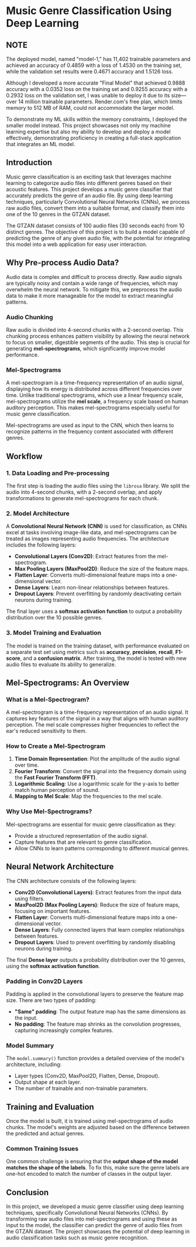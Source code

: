 # Music Genre Classification Using Deep Learning

## NOTE
The deployed model, named "model-1," has 11,402 trainable parameters and achieved an accuracy of 0.4859 with a loss of 1.4530 on the training set, while the validation set results were 0.4671 accuracy and 1.5126 loss.

Although I developed a more accurate "Final Model" that achieved 0.9888 accuracy with a 0.0352 loss on the training set and 0.9255 accuracy with a 0.2932 loss on the validation set, I was unable to deploy it due to its size—over 14 million trainable parameters. Render.com's free plan, which limits memory to 512 MB of RAM, could not accommodate the larger model.

To demonstrate my ML skills within the memory constraints, I deployed the smaller model instead. This project showcases not only my machine learning expertise but also my ability to develop and deploy a model effectively, demonstrating proficiency in creating a full-stack application that integrates an ML model.

## Introduction

Music genre classification is an exciting task that leverages machine learning to categorize audio files into different genres based on their acoustic features. This project develops a music genre classifier that accurately predicts the genre of an audio file. By using deep learning techniques, particularly Convolutional Neural Networks (CNNs), we process raw audio files, convert them into a suitable format, and classify them into one of the 10 genres in the GTZAN dataset.

The GTZAN dataset consists of 100 audio files (30 seconds each) from 10 distinct genres. The objective of this project is to build a model capable of predicting the genre of any given audio file, with the potential for integrating this model into a web application for easy user interaction.

## Why Pre-process Audio Data?

Audio data is complex and difficult to process directly. Raw audio signals are typically noisy and contain a wide range of frequencies, which may overwhelm the neural network. To mitigate this, we preprocess the audio data to make it more manageable for the model to extract meaningful patterns.

### Audio Chunking

Raw audio is divided into 4-second chunks with a 2-second overlap. This chunking process enhances pattern visibility by allowing the neural network to focus on smaller, digestible segments of the audio. This step is crucial for generating **mel-spectrograms**, which significantly improve model performance.

### Mel-Spectrograms

A mel-spectrogram is a time-frequency representation of an audio signal, displaying how its energy is distributed across different frequencies over time. Unlike traditional spectrograms, which use a linear frequency scale, mel-spectrograms utilize the **mel scale**, a frequency scale based on human auditory perception. This makes mel-spectrograms especially useful for music genre classification.

Mel-spectrograms are used as input to the CNN, which then learns to recognize patterns in the frequency content associated with different genres.

## Workflow

### 1. Data Loading and Pre-processing

The first step is loading the audio files using the `librosa` library. We split the audio into 4-second chunks, with a 2-second overlap, and apply transformations to generate mel-spectrograms for each chunk.

### 2. Model Architecture

A **Convolutional Neural Network (CNN)** is used for classification, as CNNs excel at tasks involving image-like data, and mel-spectrograms can be treated as images representing audio frequencies. The architecture includes the following layers:

- **Convolutional Layers (Conv2D)**: Extract features from the mel-spectrogram.
- **Max Pooling Layers (MaxPool2D)**: Reduce the size of the feature maps.
- **Flatten Layer**: Converts multi-dimensional feature maps into a one-dimensional vector.
- **Dense Layers**: Learn non-linear relationships between features.
- **Dropout Layers**: Prevent overfitting by randomly deactivating certain neurons during training.

The final layer uses a **softmax activation function** to output a probability distribution over the 10 possible genres.

### 3. Model Training and Evaluation

The model is trained on the training dataset, with performance evaluated on a separate test set using metrics such as **accuracy**, **precision**, **recall**, **F1-score**, and a **confusion matrix**. After training, the model is tested with new audio files to evaluate its ability to generalize.

## Mel-Spectrograms: An Overview

### What is a Mel-Spectrogram?

A mel-spectrogram is a time-frequency representation of an audio signal. It captures key features of the signal in a way that aligns with human auditory perception. The mel scale compresses higher frequencies to reflect the ear's reduced sensitivity to them.

### How to Create a Mel-Spectrogram

1. **Time Domain Representation**: Plot the amplitude of the audio signal over time.
2. **Fourier Transform**: Convert the signal into the frequency domain using the **Fast Fourier Transform (FFT)**.
3. **Logarithmic Scaling**: Use a logarithmic scale for the y-axis to better match human perception of sound.
4. **Mapping to Mel Scale**: Map the frequencies to the mel scale.

### Why Use Mel-Spectrograms?

Mel-spectrograms are essential for music genre classification as they:

- Provide a structured representation of the audio signal.
- Capture features that are relevant to genre classification.
- Allow CNNs to learn patterns corresponding to different musical genres.

## Neural Network Architecture

The CNN architecture consists of the following layers:

- **Conv2D (Convolutional Layers)**: Extract features from the input data using filters.
- **MaxPool2D (Max Pooling Layers)**: Reduce the size of feature maps, focusing on important features.
- **Flatten Layer**: Converts multi-dimensional feature maps into a one-dimensional vector.
- **Dense Layers**: Fully connected layers that learn complex relationships between features.
- **Dropout Layers**: Used to prevent overfitting by randomly disabling neurons during training.

The final **Dense layer** outputs a probability distribution over the 10 genres, using the **softmax activation function**.

### Padding in Conv2D Layers

Padding is applied in the convolutional layers to preserve the feature map size. There are two types of padding:

- **"Same" padding**: The output feature map has the same dimensions as the input.
- **No padding**: The feature map shrinks as the convolution progresses, capturing increasingly complex features.

### Model Summary

The `model.summary()` function provides a detailed overview of the model's architecture, including:

- Layer types (Conv2D, MaxPool2D, Flatten, Dense, Dropout).
- Output shape at each layer.
- The number of trainable and non-trainable parameters.

## Training and Evaluation

Once the model is built, it is trained using mel-spectrograms of audio chunks. The model's weights are adjusted based on the difference between the predicted and actual genres.

### Common Training Issues

One common challenge is ensuring that the **output shape of the model matches the shape of the labels**. To fix this, make sure the genre labels are one-hot encoded to match the number of classes in the output layer.

## Conclusion

In this project, we developed a music genre classifier using deep learning techniques, specifically Convolutional Neural Networks (CNNs). By transforming raw audio files into mel-spectrograms and using these as input to the model, the classifier can predict the genre of audio files from the GTZAN dataset. The project showcases the potential of deep learning in audio classification tasks such as music genre recognition.
